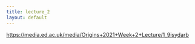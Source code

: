 ```yaml
---
title: lecture_2
layout: default
---
```


https://media.ed.ac.uk/media/Origins+2021+Week+2+Lecture/1_9isydarb
